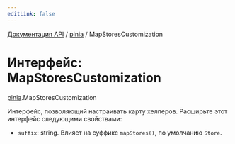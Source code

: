 ```yaml
---
editLink: false
---
```


[Документация API](../index.md) / [pinia](../modules/pinia.md) / MapStoresCustomization

# Интерфейс: MapStoresCustomization

[pinia](../modules/pinia.md).MapStoresCustomization

Интерфейс, позволяющий настраивать карту хелперов. Расширьте этот интерфейс следующими свойствами:

- `suffix`: string. Влияет на суффикс `mapStores()`, по умолчанию `Store`.
